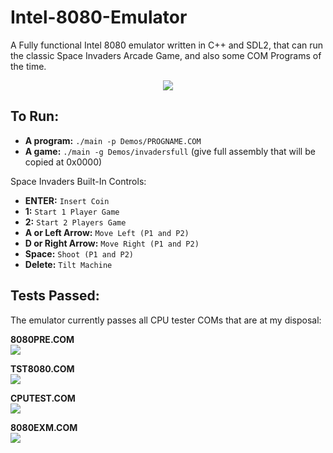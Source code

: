 # Intel-8080-Emulator
A Fully functional Intel 8080 emulator written in C++ and SDL2, that can run the classic Space Invaders Arcade Game, and also some COM Programs of the time.

<p align="center">
  <img align="center" src="https://github.com/MoonfireSeco/Intel-8080-Emulator/raw/master/Pictures/SpaceInvaders.png">
</p>

## To Run:
- **A program:** `./main -p Demos/PROGNAME.COM`
- **A game:** `./main -g Demos/invadersfull` (give full assembly that will be copied at 0x0000)

Space Invaders Built-In Controls:
- **ENTER:** `Insert Coin`
- **1:** `Start 1 Player Game`
- **2:** `Start 2 Players Game`
- **A or Left Arrow:** `Move Left (P1 and P2)`
- **D or Right Arrow:** `Move Right (P1 and P2)`
- **Space:** `Shoot (P1 and P2)`
- **Delete:** `Tilt Machine`

## Tests Passed:

The emulator currently passes all CPU tester COMs that are at my disposal:

<b>8080PRE.COM</b>
<br>
<img src="https://github.com/MoonfireSeco/Intel-8080-Emulator/raw/master/Pictures/8080PRE.png">

<b>TST8080.COM</b>
<br>
<img src="https://github.com/MoonfireSeco/Intel-8080-Emulator/raw/master/Pictures/TST8080.png">

<b>CPUTEST.COM</b>
<br>
<img src="https://github.com/MoonfireSeco/Intel-8080-Emulator/raw/master/Pictures/CPUTEST.png">

<b>8080EXM.COM</b>
<br>
<img src="https://github.com/MoonfireSeco/Intel-8080-Emulator/raw/master/Pictures/8080EXM.png">
